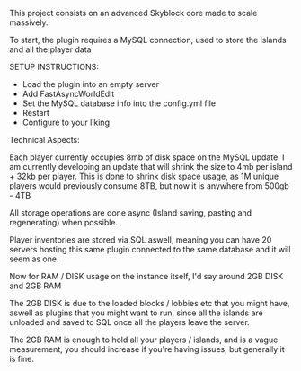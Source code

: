 This project consists on an advanced Skyblock core made to scale massively.

To start, the plugin requires a MySQL connection, used to store the islands and all the player data

SETUP INSTRUCTIONS:
- Load the plugin into an empty server
- Add FastAsyncWorldEdit
- Set the MySQL database info into the config.yml file
- Restart
- Configure to your liking


Technical Aspects:

Each player currently occupies 8mb of disk space on the MySQL update.
I am currently developing an update that will shrink the size to 4mb per island + 32kb per player.
This is done to shrink disk space usage, as 1M unique players would previously consume 8TB, but now it is anywhere from 500gb - 4TB

All storage operations are done async (Island saving, pasting and regenerating) when possible.

Player inventories are stored via SQL aswell, meaning you can have 20 servers hosting this same plugin connected to the same database and it will seem as one.

Now for RAM / DISK usage on the instance itself, I'd say around 2GB DISK and 2GB RAM

The 2GB DISK is due to the loaded blocks / lobbies etc that you might have, aswell as plugins that you might want to run, since all the islands
are unloaded and saved to SQL once all the players leave the server.

The 2GB RAM is enough to hold all your players / islands, and is a vague measurement, you should increase if you're having issues, but generally it is fine.
